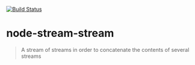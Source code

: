 [![Build Status](https://travis-ci.org/Floby/node-stream-stream.png)](https://travis-ci.org/Floby/node-stream-stream)

node-stream-stream
==================

> A stream of streams in order to concatenate the contents of several streams
